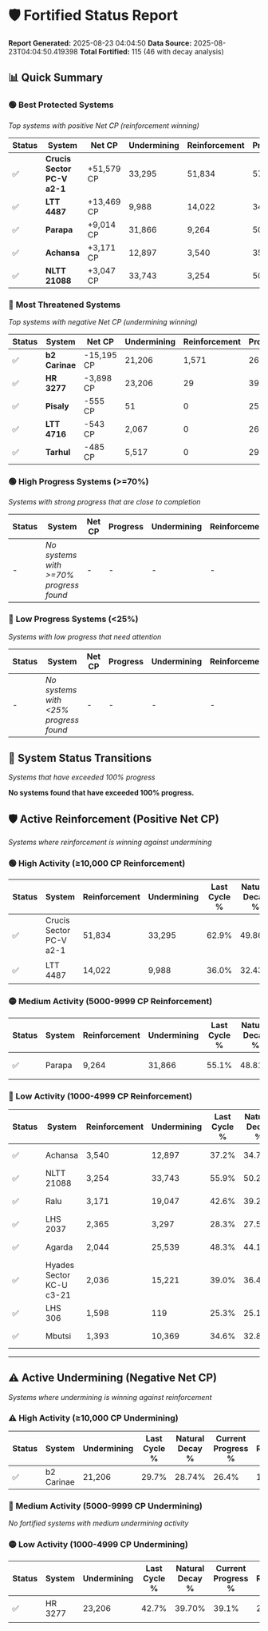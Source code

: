 # 🛡️ Fortified Status Report

**Report Generated:** 2025-08-23 04:04:50
**Data Source:** 2025-08-23T04:04:50.419398
**Total Fortified:** 115 (46 with decay analysis)

## 📊 Quick Summary

### 🟢 **Best Protected Systems**
*Top systems with positive Net CP (reinforcement winning)*

| Status | System | Net CP | Undermining | Reinforcement | Progress |
|--------|--------|--------|-------------|---------------|----------|
| ✅ | **Crucis Sector PC-V a2-1** | +51,579 CP | 33,295 | 51,834 | 57.8% |
| ✅ | **LTT 4487** | +13,469 CP | 9,988 | 14,022 | 34.5% |
| ✅ | **Parapa** | +9,014 CP | 31,866 | 9,264 | 50.2% |
| ✅ | **Achansa** | +3,171 CP | 12,897 | 3,540 | 35.2% |
| ✅ | **NLTT 21088** | +3,047 CP | 33,743 | 3,254 | 50.7% |

### 🔴 **Most Threatened Systems**
*Top systems with negative Net CP (undermining winning)*

| Status | System | Net CP | Undermining | Reinforcement | Progress |
|--------|--------|--------|-------------|---------------|----------|
| ✅ | **b2 Carinae** | -15,195 CP | 21,206 | 1,571 | 26.4% |
| ✅ | **HR 3277** | -3,898 CP | 23,206 | 29 | 39.1% |
| ✅ | **Pisaly** | -555 CP | 51 | 0 | 25.0% |
| ✅ | **LTT 4716** | -543 CP | 2,067 | 0 | 26.5% |
| ✅ | **Tarhul** | -485 CP | 5,517 | 0 | 29.1% |

### 🟢 **High Progress Systems (>=70%)**
*Systems with strong progress that are close to completion*

| Status | System | Net CP | Progress | Undermining | Reinforcement |
|--------|--------|--------|----------|-------------|---------------|
| - | *No systems with >=70% progress found* | - | - | - | - |

### 🔴 **Low Progress Systems (<25%)**
*Systems with low progress that need attention*

| Status | System | Net CP | Progress | Undermining | Reinforcement |
|--------|--------|--------|----------|-------------|---------------|
| - | *No systems with <25% progress found* | - | - | - | - |
## 🔄 System Status Transitions
*Systems that have exceeded 100% progress*

**No systems found that have exceeded 100% progress.**

## 🛡️ Active Reinforcement (Positive Net CP)
*Systems where reinforcement is winning against undermining*

### 🟢 High Activity (≥10,000 CP Reinforcement)

| Status | System | Reinforcement | Undermining | Last Cycle % | Natural Decay % | Current Progress % | Current CP | Net CP | Activity |
|--------|--------|---------------|-------------|--------------|-----------------|-------------------|------------|--------|----------|
| ✅ | Crucis Sector PC-V a2-1 | 51,834 | 33,295 | 62.9% | 49.86% | 57.8% | 375,700 | +51,579 | 🟢 High Reinforcement |
| ✅ | LTT 4487 | 14,022 | 9,988 | 36.0% | 32.43% | 34.5% | 224,249 | +13,469 | 🟢 High Reinforcement |

### 🟡 Medium Activity (5000-9999 CP Reinforcement)

| Status | System | Reinforcement | Undermining | Last Cycle % | Natural Decay % | Current Progress % | Current CP | Net CP | Activity |
|--------|--------|---------------|-------------|--------------|-----------------|-------------------|------------|--------|----------|
| ✅ | Parapa | 9,264 | 31,866 | 55.1% | 48.81% | 50.2% | 326,300 | +9,014 | 🟡 Medium Reinforcement |

### 🔴 Low Activity (1000-4999 CP Reinforcement)

| Status | System | Reinforcement | Undermining | Last Cycle % | Natural Decay % | Current Progress % | Current CP | Net CP | Activity |
|--------|--------|---------------|-------------|--------------|-----------------|-------------------|------------|--------|----------|
| ✅ | Achansa | 3,540 | 12,897 | 37.2% | 34.71% | 35.2% | 228,800 | +3,171 | 🔵 Low Reinforcement |
| ✅ | NLTT 21088 | 3,254 | 33,743 | 55.9% | 50.23% | 50.7% | 329,550 | +3,047 | 🔵 Low Reinforcement |
| ✅ | Ralu | 3,171 | 19,047 | 42.6% | 39.27% | 39.7% | 258,050 | +2,817 | 🔵 Low Reinforcement |
| ✅ | LHS 2037 | 2,365 | 3,297 | 28.3% | 27.51% | 27.8% | 180,700 | +1,853 | 🔵 Low Reinforcement |
| ✅ | Agarda | 2,044 | 25,539 | 48.3% | 44.13% | 44.4% | 288,600 | +1,777 | 🔵 Low Reinforcement |
| ✅ | Hyades Sector KC-U c3-21 | 2,036 | 15,221 | 39.0% | 36.44% | 36.7% | 238,550 | +1,683 | 🔵 Low Reinforcement |
| ✅ | LHS 306 | 1,598 | 119 | 25.3% | 25.14% | 25.3% | 164,450 | +1,047 | 🔵 Low Reinforcement |
| ✅ | Mbutsi | 1,393 | 10,369 | 34.6% | 32.84% | 33.0% | 214,500 | +1,021 | 🔵 Low Reinforcement |


---

## ⚠️ Active Undermining (Negative Net CP)
*Systems where undermining is winning against reinforcement*

### ⚠️ High Activity (≥10,000 CP Undermining)

| Status | System | Undermining | Last Cycle % | Natural Decay % | Current Progress % | Reinforcement | Current CP | Net CP | Activity |
|--------|--------|-------------|--------------|-----------------|-------------------|---------------|------------|--------|----------|
| ✅ | b2 Carinae | 21,206 | 29.7% | 28.74% | 26.4% | 1,571 | 171,600 | -15,195 | ⚠️ High Undermining |

### 🔶 Medium Activity (5000-9999 CP Undermining)

*No fortified systems with medium undermining activity*

### 🟡 Low Activity (1000-4999 CP Undermining)

| Status | System | Undermining | Last Cycle % | Natural Decay % | Current Progress % | Reinforcement | Current CP | Net CP | Activity |
|--------|--------|-------------|--------------|-----------------|-------------------|---------------|------------|--------|----------|
| ✅ | HR 3277 | 23,206 | 42.7% | 39.70% | 39.1% | 29 | 254,150 | -3,898 | 🟡 Low Undermining |
